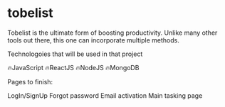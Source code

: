 # tobelist
Tobelist is the ultimate form of boosting productivity. Unlike many other tools out there, this one can incorporate multiple methods.

Technologoies that will be used in that project

🔥JavaScript
🔥ReactJS
🔥NodeJS
🔥MongoDB

Pages to finish:

LogIn/SignUp
Forgot password
Email activation
Main tasking page


